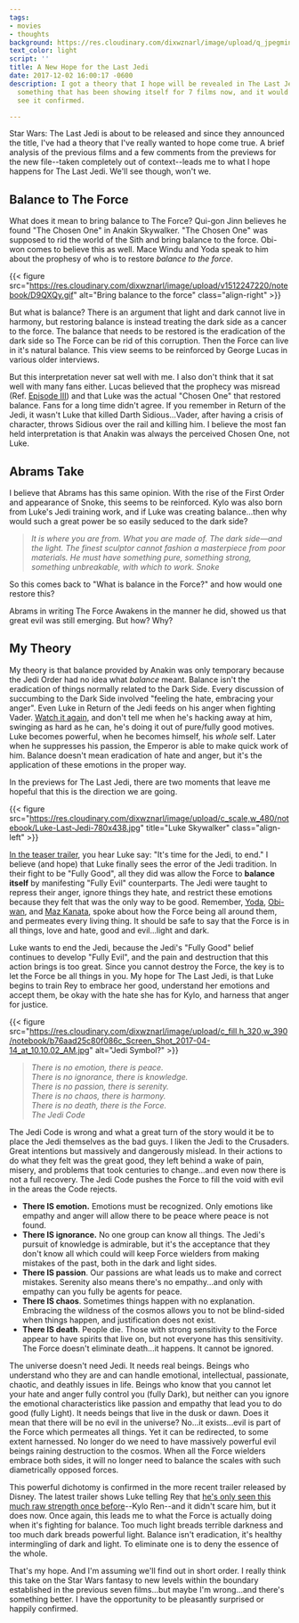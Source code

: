 ```yaml
---
tags:
- movies
- thoughts
background: https://res.cloudinary.com/dixwznarl/image/upload/q_jpegmini/notebook/star-wars-last-jedi-main.jpg
text_color: light
script: ''
title: A New Hope for the Last Jedi
date: 2017-12-02 16:00:17 -0600
description: I got a theory that I hope will be revealed in The Last Jedi.  It is
  something that has been showing itself for 7 films now, and it would be great to
  see it confirmed.

---
```

Star Wars: The Last Jedi is about to be released and since they announced the title, I've had a theory that I've really wanted to hope come true.  A brief analysis of the previous films and a few comments from the previews for the new file--taken completely out of context--leads me to what I hope happens for The Last Jedi.  We'll see though, won't we.

## Balance to The Force

What does it mean to bring balance to The Force?  Qui-gon Jinn believes he found "The Chosen One" in Anakin Skywalker.  "The Chosen One" was supposed to rid the world of the Sith and bring balance to the force.  Obi-won comes to believe this as well.  Mace Windu and Yoda speak to him about the prophesy of who is to restore _balance to the force_.

{{< figure src="https://res.cloudinary.com/dixwznarl/image/upload/v1512247220/notebook/D9QXQy.gif" alt="Bring balance to the force" class="align-right" >}} 

But what is balance?  There is an argument that light and dark cannot live in harmony, but restoring balance is instead treating the dark side as a cancer to the force.  The balance that needs to be restored is the eradication of the dark side so The Force can be rid of this corruption.  Then the Force can live in it's natural balance.  This view seems to be reinforced by George Lucas in various older interviews.

But this interpretation never sat well with me.  I also don't think that it sat well with many fans either.  Lucas believed that the prophecy was misread (Ref. [Episode III](https://www.youtube.com/watch?v=r360LybT4Ec)) and that Luke was the actual "Chosen One" that restored balance.  Fans for a long time didn't agree.  If you remember in Return of the Jedi, it wasn't Luke that killed Darth Sidious...Vader, after having a crisis of character, throws Sidious over the rail and killing him.  I believe the most fan held interpretation is that Anakin was always the perceived Chosen One, not Luke.

## Abrams Take

I believe that Abrams has this same opinion.  With the rise of the First Order and appearance of Snoke, this seems to be reinforced.  Kylo was also born from Luke's Jedi training work, and if Luke was creating balance...then why would such a great power be so easily seduced to the dark side?

> _It is where you are from. What you are made of. The dark side—and the  light. The finest sculptor cannot fashion a masterpiece from poor materials. He must have something pure, something strong, something unbreakable, with which to work._
> <cite>Snoke</cite>

So this comes back to "What is balance in the Force?" and how would one restore this?

Abrams in writing The Force Awakens in the manner he did, showed us that great evil was still emerging. But how? Why?

## My Theory

My theory is that balance provided by Anakin was only temporary because the Jedi Order had no idea what _balance_ meant.  Balance isn't the eradication of things normally related to the Dark Side.  Every discussion of succumbing to the Dark Side involved "feeling the hate, embracing your anger".  Even Luke in Return of the Jedi feeds on his anger when fighting Vader.  [Watch it again](https://youtu.be/U1MnMA0TzGI?t=3m56s "Luke Fights Vader"), and don't tell me when he's hacking away at him, swinging as hard as he can, he's doing it out of pure/fully good motives.  Luke becomes powerful, when he becomes himself, his _whole_ self.  Later when he suppresses his passion, the Emperor is able to make quick work of him.  Balance doesn't mean eradication of hate and anger, but it's the application of these emotions in the proper way.

In the previews for The Last Jedi, there are two moments that leave me hopeful that this is the direction we are going.

{{< figure src="https://res.cloudinary.com/dixwznarl/image/upload/c_scale,w_480/notebook/Luke-Last-Jedi-780x438.jpg" title="Luke Skywalker" class="align-left" >}} 

[In the teaser trailer](https://youtu.be/zB4I68XVPzQ?t=1m27s), you hear Luke say: "It's time for the Jedi, to end." I believe (and hope) that Luke finally sees the error of the Jedi tradition.  In their fight to be "Fully Good", all they did was allow the Force to **balance itself** by manifesting "Fully Evil" counterparts.  The Jedi were taught to repress their anger, ignore things they hate, and restrict these emotions because they felt that was the only way to be good.  Remember, [Yoda](https://youtu.be/HMUKGTkiWik?t=22s), [Obi-wan](https://youtu.be/RroB_8Lhogs), and [Maz Kanata](https://youtu.be/3Mrw6l9YiB0?t=53s), spoke about how the Force being all around them, and permeates every living thing.  It should be safe to say that the Force is in all things, love and hate, good and evil...light and dark.

Luke wants to end the Jedi, because the Jedi's "Fully Good" belief continues to develop "Fully Evil", and the pain and destruction that this action brings is too great. Since you cannot destroy the Force, the key is to let the Force be all things in you.  My hope for The Last Jedi, is that Luke begins to train Rey to embrace her good, understand her emotions and accept them, be okay with the hate she has for Kylo, and harness that anger for justice.

{{< figure src="https://res.cloudinary.com/dixwznarl/image/upload/c_fill,h_320,w_390/notebook/b76aad25c80f086c_Screen_Shot_2017-04-14_at_10.10.02_AM.jpg" alt="Jedi Symbol?" >}}

> _There is no emotion, there is peace._ <br>
> _There is no ignorance, there is knowledge._ <br>
> _There is no passion, there is serenity._ <br>
> _There is no chaos, there is harmony._ <br>
> _There is no death, there is the Force._ <br>
> <cite>The Jedi Code</cite>

The Jedi Code is wrong and what a great turn of the story would it be to place the Jedi themselves as the bad guys.  I liken the Jedi to the Crusaders.  Great intentions but massively and dangerously mislead.  In their actions to do what they felt was the great good, they left behind a wake of pain, misery, and problems that took centuries to change...and even now there is not a full recovery.  The Jedi Code pushes the Force to fill the void with evil in the areas the Code rejects.

* **There IS emotion.**  Emotions must be recognized. Only emotions like empathy and anger will allow there to be peace where peace is not found.
* **There IS ignorance.**  No one group can know all things.  The Jedi's pursuit of knowledge is admirable, but it's the acceptance that they don't know all which could will keep Force wielders from making mistakes of the past, both in the dark and light sides.
* **There IS passion**.  Our passions are what leads us to make and correct mistakes. Serenity also means there's no empathy...and only with empathy can you fully be agents for peace.
* **There IS chaos**. Sometimes things happen with no explanation. Embracing the wildness of the cosmos allows you to not be blind-sided when things happen, and justification does not exist.
* **There IS death**.  People die.  Those with strong sensitivity to the Force appear to have spirits that live on, but not everyone has this sensitivity.  The Force doesn't eliminate death...it happens.  It cannot be ignored.

The universe doesn't need Jedi.  It needs real beings.  Beings who understand who they are and can handle emotional, intellectual, passionate, chaotic, and deathly issues in life.  Beings who know that you cannot let your hate and anger fully control you (fully Dark), but neither can you ignore the emotional characteristics like passion and empathy that lead you to do good (fully Light).  It needs beings that live in the dusk or dawn.  Does it mean that there will be no evil in the universe? No...it exists...evil is part of the Force which permeates all things.  Yet it can be redirected, to some extent harnessed.  No longer do we need to have massively powerful evil beings raining destruction to the cosmos.  When all the Force wielders embrace both sides, it will no longer need to balance the scales with such diametrically opposed forces.

This powerful dichotomy is confirmed in the more recent trailer released by Disney.  The latest trailer shows Luke telling Rey that [he's only seen this much raw strength once before](https://youtu.be/Q0CbN8sfihY?t=47s)--Kylo Ren--and it didn't scare him, but it does now.  Once again, this leads me to what the Force is actually doing when it's fighting for balance.  Too much light breads terrible darkness and too much dark breads powerful light.  Balance isn't eradication, it's healthy intermingling of dark and light.  To eliminate one is to deny the essence of the whole.

That's my hope.  And I'm assuming we'll find out in short order.  I really think this take on the Star Wars fantasy to new levels within the boundary established in the previous seven films...but maybe I'm wrong...and there's something better.  I have the opportunity to be pleasantly surprised or happily confirmed.